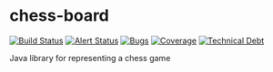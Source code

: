 # chess-board

[![Build Status](https://api.travis-ci.org/slfotg/chess-board.svg?branch=master)](http://travis-ci.org/slfotg/chess-board)
[![Alert Status](https://sonarcloud.io/api/project_badges/measure?project=com.github.slfotg%3Achess-board&metric=alert_status)](https://sonarcloud.io/dashboard?id=com.github.slfotg%3Achess-board)
[![Bugs](https://sonarcloud.io/api/project_badges/measure?project=com.github.slfotg%3Achess-board&metric=bugs)](https://sonarcloud.io/dashboard?id=com.github.slfotg%3Achess-board)
[![Coverage](https://sonarcloud.io/api/project_badges/measure?project=com.github.slfotg%3Achess-board&metric=coverage)](https://sonarcloud.io/dashboard?id=com.github.slfotg%3Achess-board)
[![Technical Debt](https://sonarcloud.io/api/project_badges/measure?project=com.github.slfotg%3Achess-board&metric=sqale_index)](https://sonarcloud.io/dashboard?id=com.github.slfotg%3Achess-board)

Java library for representing a chess game

